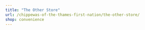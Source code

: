```yaml
---
title: "The Other Store"
url: /chippewas-of-the-thames-first-nation/the-other-store/
shop: convenience
---
```

